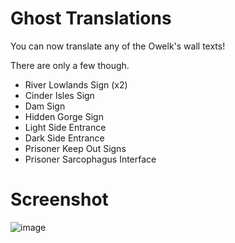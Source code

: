 # Ghost Translations

You can now translate any of the Owelk's wall texts!

There are only a few though.

- River Lowlands Sign (x2)
- Cinder Isles Sign
- Dam Sign
- Hidden Gorge Sign
- Light Side Entrance
- Dark Side Entrance
- Prisoner Keep Out Signs
- Prisoner Sarcophagus Interface

# Screenshot

![image](https://user-images.githubusercontent.com/34462599/161406259-0a51c5a3-57cc-4378-93b6-2f237704144a.png)
